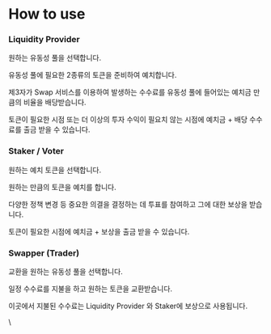 # How to use

### Liquidity Provider

&#x20;원하는 유동성 풀을 선택합니다.

&#x20;유동성 풀에 필요한 2종류의 토큰을 준비하여 예치합니다.

&#x20;제3자가 Swap 서비스를 이용하여 발생하는 수수료를 유동성 풀에 들어있는 예치금 만큼의 비율을 배당받습니다.

&#x20;토큰이 필요한 시점 또는 더 이상의 투자 수익이 필요치 않는 시점에 예치금 + 배당 수수료를 출금 받을 수 있습니다.



### Staker / Voter

&#x20;원하는 예치 토큰을 선택합니다.

&#x20;원하는 만큼의 토큰을 예치를 합니다.

&#x20;다양한 정책 변경 등 중요한 의결을 결정하는 데 투표를 참여하고 그에 대한 보상을 받습니다.

&#x20;토큰이 필요한 시점에 예치금 + 보상을 출금 받을 수 있습니다.



### Swapper (Trader)

&#x20;교환을 원하는 유동성 풀을 선택합니다.

&#x20;일정 수수료를 지불을 하고 원하는 토큰을 교환받습니다.

&#x20;이곳에서 지불된 수수료는 Liquidity Provider 와 Staker에 보상으로 사용됩니다.

\
